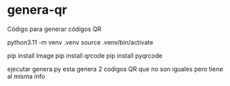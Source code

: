 # genera-qr
Código para generar códigos QR

python3.11 -m venv .venv
source .venv/bin/activate

pip install Image
pip install qrcode
pip install pyqrcode


ejecutar genera.py 
esta genera 2 codigos QR que no son iguales pero tiene al misma info

